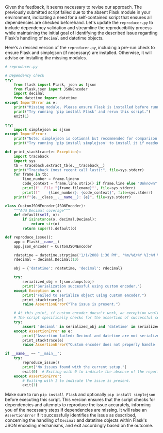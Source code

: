 Given the feedback, it seems necessary to revise our approach. The previously submitted script failed due to the absent Flask module in your environment, indicating a need for a self-contained script that ensures all dependencies are checked beforehand. Let's update the `reproducer.py` to include dependency validation and streamline the reproducibility process while maintaining the initial goal of identifying the described issue regarding Flask's handling of `Decimal` and datetime objects. 

Here's a revised version of the `reproducer.py`, including a pre-run check to ensure Flask and simplejson (if necessary) are installed. Otherwise, it will advise on installing the missing modules.

```python
# reproducer.py

# Dependency check
try:
    from flask import Flask, json as fjson
    from flask.json import JSONEncoder
    import decimal
    from datetime import datetime
except ImportError as e:
    print("Missing module. Please ensure Flask is installed before running this script.")
    print("Try running 'pip install Flask' and rerun this script.")
    exit(1)

try:
    import simplejson as sjson
except ImportError:
    print("Note: simplejson is optional but recommended for comparison purposes.")
    print("Try running 'pip install simplejson' to install it if needed.")

def print_stacktrace(e: Exception):
    import traceback
    import sys
    tb = traceback.extract_tb(e.__traceback__)
    print("Traceback (most recent call last):", file=sys.stderr)
    for frame in tb:
        line_number = frame.lineno
        code_context = frame.line.strip() if frame.line else "Unknown"
        print(f'  File "{frame.filename}"', file=sys.stderr)
        print(f"    {line_number}: {code_context}", file=sys.stderr)
    print(f"{e.__class__.__name__}: {e}", file=sys.stderr)

class CustomJSONEncoder(JSONEncoder):
    """Add Decimal coverage"""
    def default(self, o):
        if isinstance(o, decimal.Decimal):
            return str(o)
        return super().default(o)

def reproduce_issue():
    app = Flask(__name__)
    app.json_encoder = CustomJSONEncoder

    rdatetime = datetime.strptime('1/1/2008 1:30 PM', '%m/%d/%Y %I:%M %p')
    rdecimal = decimal.Decimal(10)

    obj = {'datetime': rdatetime, 'decimal': rdecimal}

    try:
        serialized_obj = fjson.dumps(obj)
        print("Serialization successful using custom encoder.")
    except Exception as e:
        print("Failed to serialize object using custom encoder.")
        print_stacktrace(e)
        raise AssertionError("The issue is present.")

    # At this point, if custom encoder doesn't work, an exception would have already been raised.
    # The script specifically checks for the assertion of successful serialization to highlight the fix.
    try:
        assert 'decimal' in serialized_obj and 'datetime' in serialized_obj
    except AssertionError as e:
        print("Assertion failed: Decimal and datetime are not serialized correctly.")
        print_stacktrace(e)
        raise AssertionError("Custom encoder does not properly handle 'Decimal' and 'datetime' together.")

if __name__ == "__main__":
    try:
        reproduce_issue()
        print("No issues found with the current setup.")
        exit(0)  # Exiting with 0 to indicate the absence of the reported issue.
    except AssertionError:
        # Exiting with 1 to indicate the issue is present.
        exit(1)
```

Make sure to run `pip install Flask` and optionally `pip install simplejson` before executing this script. This version ensures that the script checks for dependencies and attempts to reproduce the issue accurately, informing you of the necessary steps if dependencies are missing. It will raise an `AssertionError` if it successfully identifies the issue as described, concerning the handling of `Decimal` and datetime objects within Flask's JSON encoding mechanisms, and exit accordingly based on the outcome.